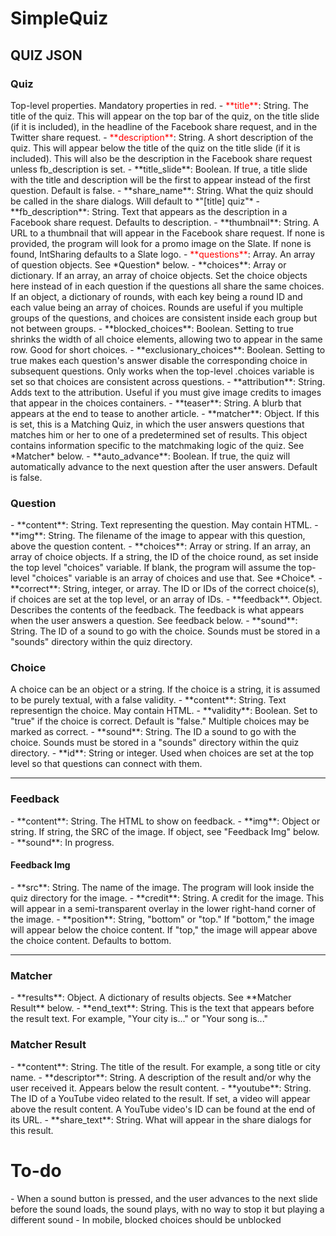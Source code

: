 <h1>SimpleQuiz</h1>

<h2>QUIZ JSON</h2>
<h3>Quiz</h3>
Top-level properties. Mandatory properties in red.
- <span style="color:red">**title**</span>: String. The title of the quiz. This will appear on the top bar of the quiz, on the title slide (if it is included), in the headline of the Facebook share request, and in the Twitter share request.
- <span style="color:red">**description**</span>: String. A short description of the quiz. This will appear below the title of the quiz on the title slide (if it is included). This will also be the description in the Facebook share request unless fb_description is set.
- **title_slide**: Boolean. If true, a title slide with the title and description will be the first to appear instead of the first question. Default is false.
- **share_name**: String. What the quiz should be called in the share dialogs. Will default to *"[title] quiz"*
- **fb_description**: String. Text that appears as the description in a Facebook share request. Defaults to description.
- **thumbnail**: String. A URL to a thumbnail that will appear in the Facebook share request. If none is provided, the program will look for a promo image on the Slate. If none is found, IntSharing defaults to a Slate logo.
- <span style="color:red">**questions**</span>: Array. An array of question objects. See *Question* below.
- **choices**: Array or dictionary. If an array, an array of choice objects. Set the choice objects here instead of in each question if the questions all share the same choices. If an object, a dictionary of rounds, with each key being a round ID and each value being an array of choices. Rounds are useful if you multiple groups of the questions, and choices are consistent inside each group but not between groups.
- **blocked_choices**: Boolean. Setting to true shrinks the width of all choice elements, allowing two to appear in the same row. Good for short choices.
- **exclusionary_choices**: Boolean. Setting to true makes each question's answer disable the corresponding choice in subsequent questions. Only works when the top-level .choices variable is set so that choices are consistent across questions.
- **attribution**: String. Adds text to the attribution. Useful if you must give image credits to images that appear in the choices containers.
- **teaser**: String. A blurb that appears at the end to tease to another article.
- **matcher**: Object. If this is set, this is a Matching Quiz, in which the user answers questions that matches him or her to one of a predetermined set of results. This object contains information specific to the matchmaking logic of the quiz. See *Matcher* below.
- **auto_advance**: Boolean. If true, the quiz will automatically advance to the next question after the user answers. Default is false.

<h3>Question</h3>
- **content**: String. Text representing the question. May contain HTML.
- **img**: String. The filename of the image to appear with this question, above the question content.
- **choices**: Array or string. If an array, an array of choice objects. If a string, the ID of the choice round, as set inside the top level "choices" variable. If blank, the program will assume the top-level "choices" variable is an array of choices and use that. See *Choice*.
- **correct**: String, integer, or array. The ID or IDs of the correct choice(s), if choices are set at the top level, or an array of IDs.
- **feedback**. Object. Describes the contents of the feedback. The feedback is what appears when the user answers a question. See feedback below.
- **sound**: String. The ID of a sound to go with the choice. Sounds must be stored in a "sounds" directory within the quiz directory.

<h3>Choice</h3>
A choice can be an object or a string. If the choice is a string, it is assumed to be purely textual, with a false validity.
- **content**: String. Text representign the choice. May contain HTML.
- **validity**: Boolean. Set to "true" if the choice is correct. Default is "false." Multiple choices may be marked as correct.
- **sound**: String. The ID a sound to go with the choice. Sounds must be stored in a "sounds" directory within the quiz directory.
- **id**: String or integer. Used when choices are set at the top level so that questions can connect with them.

<hr/>
<h3>Feedback</h3>
- **content**: String. The HTML to show on feedback.
- **img**: Object or string. If string, the SRC of the image. If object, see "Feedback Img" below.
- **sound**: In progress.

<h4>Feedback Img</h4>
- **src**: String. The name of the image. The program will look inside the quiz directory for the image.
- **credit**: String. A credit for the image. This will appear in a semi-transparent overlay in the lower right-hand corner of the image.
- **position**: String, "bottom" or "top." If "bottom," the image will appear below the choice content. If "top," the image will appear above the choice content. Defaults to bottom.

<hr/>
<h3>Matcher</h3>
- **results**: Object. A dictionary of results objects. See **Matcher Result** below.
- **end_text**: String. This is the text that appears before the result text. For example, "Your city is..." or "Your song is..."

<h3>Matcher Result</h3>
- **content**: String. The title of the result. For example, a song title or city name.
- **descriptor**: String. A description of the result and/or why the user received it. Appears below the result content.
- **youtube**: String. The ID of a YouTube video related to the result. If set, a video will appear above the result content. A YouTube video's ID can be found at the end of its URL.
- **share_text**: String. What will appear in the share dialogs for this result.

<h1>To-do</h1>
- When a sound button is pressed, and the user advances to the next slide before the sound loads, the sound plays, with no way to stop it but playing a different sound
- In mobile, blocked choices should be unblocked
